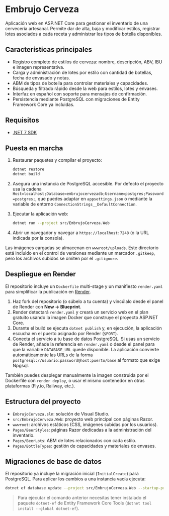# Embrujo Cerveza

Aplicación web en ASP.NET Core para gestionar el inventario de una cervecería artesanal. Permite dar de alta, baja y modificar estilos, registrar lotes asociados a cada receta y administrar los tipos de botella disponibles.

## Características principales

- Registro completo de estilos de cerveza: nombre, descripción, ABV, IBU e imagen representativa.
- Carga y administración de lotes por estilo con cantidad de botellas, fecha de envasado y notas.
- ABM de tipos de botella para controlar materiales y capacidades.
- Búsqueda y filtrado rápido desde la web para estilos, lotes y envases.
- Interfaz en español con soporte para mensajes de confirmación.
- Persistencia mediante PostgreSQL con migraciones de Entity Framework Core ya incluidas.


## Requisitos

- [.NET 7 SDK](https://dotnet.microsoft.com/en-us/download/dotnet/7.0)

## Puesta en marcha

1. Restaurar paquetes y compilar el proyecto:
   ```bash
   dotnet restore
   dotnet build
   ```
2. Asegura una instancia de PostgreSQL accesible. Por defecto el proyecto usa la cadena `Host=localhost;Database=embrujocervezadb;Username=postgres;Password=postgres;`, que puedes adaptar en `appsettings.json` o mediante la variable de entorno `ConnectionStrings__DefaultConnection`.

3. Ejecutar la aplicación web:
   ```bash
   dotnet run --project src/EmbrujoCerveza.Web
   ```
4. Abrir un navegador y navegar a `https://localhost:7248` (o la URL indicada por la consola).


Las imágenes cargadas se almacenan en `wwwroot/uploads`. Este directorio está incluido en el control de versiones mediante un marcador `.gitkeep`, pero los archivos subidos se omiten por el `.gitignore`.

## Despliegue en Render

El repositorio incluye un `Dockerfile` multi-stage y un manifiesto `render.yaml` para simplificar la publicación en [Render](https://render.com).

1. Haz fork del repositorio (o súbelo a tu cuenta) y vincúlalo desde el panel de Render con **New → Blueprint**.
2. Render detectará `render.yaml` y creará un servicio web en el plan gratuito usando la imagen Docker que construye el proyecto ASP.NET Core.
3. Durante el build se ejecuta `dotnet publish` y, en ejecución, la aplicación escucha en el puerto asignado por Render (`$PORT`).
4. Conecta el servicio a tu base de datos PostgreSQL. Si usas un servicio de Render, añade la referencia en `render.yaml` o desde el panel para que la variable `DATABASE_URL` quede disponible. La aplicación convierte automáticamente las URLs de la forma `postgresql://usuario:password@host:puerto/base` al formato que exige Npgsql.

También puedes desplegar manualmente la imagen construida por el Dockerfile con `render deploy`, o usar el mismo contenedor en otras plataformas (Fly.io, Railway, etc.).

## Estructura del proyecto

- `EmbrujoCerveza.sln`: solución de Visual Studio.
- `src/EmbrujoCerveza.Web`: proyecto web principal con páginas Razor.
- `wwwroot`: archivos estáticos (CSS, imágenes subidas por los usuarios).
- `Pages/BeerStyles`: páginas Razor dedicadas a la administración del inventario.
- `Pages/BeerLots`: ABM de lotes relacionados con cada estilo.
- `Pages/BottleTypes`: gestión de capacidades y materiales de envases.

## Migraciones de base de datos

El repositorio ya incluye la migración inicial (`InitialCreate`) para PostgreSQL. Para aplicar los cambios a una instancia vacía ejecuta:

```bash
dotnet ef database update --project src/EmbrujoCerveza.Web --startup-project src/EmbrujoCerveza.Web
```

> Para ejecutar el comando anterior necesitas tener instalado el paquete `dotnet-ef` de Entity Framework Core Tools (`dotnet tool install --global dotnet-ef`).
